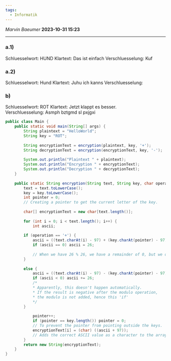 ```yaml
---
tags:
  - Informatik
---
```

*Marvin Baeumer* **2023-10-31 15:23**

---
### a.1)
Schluesselwort: HUND
Klartext: Das ist einfach
Verschluesselung: Kuf 
### a.2)
Schluesselwort: Hund
Klartext: Juhu ich kanns
Verschluesselung: 
### b)
Schluesselwort: ROT
Klartext: Jetzt klappt es besser.  
Verschluesselung: Asmph bztgmd sl pxjgxi

```java
public class Main {  
	public static void main(String[] args) {  
		String plaintext = "HelloWorld";  
		String key = "ROT";  
  
		String encryptionText = encryption(plaintext, key, '+');  
		String decryptionText = encryption(encryptionText, key, '-');  
  
		System.out.println("Plaintext " + plaintext);  
		System.out.println("Encryption " + encryptionText);  
		System.out.println("Decryption " + decryptionText);  
	}  
  
	public static String encryption(String text, String key, char operation) {  
		text = text.toLowerCase();  
		key = key.toLowerCase();  
		int pointer = 0;  
		// Creating a pointer to get the current letter of the key.  
  
		char[] encryptionText = new char[text.length()];  
  
		for (int i = 0; i < text.length(); i++) {  
			int ascii;  
  
		if (operation == '+') {  
			ascii = ((text.charAt(i) - 97) + (key.charAt(pointer) - 97)) % 26;  
			if (ascii == 0) ascii = 26;  
		
			// When we have 26 % 26, we have a remainder of 0, but we only need the 26 since this is a 'z'.  
		} 
	 
		else {  
			ascii = ((text.charAt(i) - 97) - (key.charAt(pointer) - 97)) % 26;  
			if (ascii < 0) ascii += 26;  
			/*  
			* Apparently, this doesn't happen automatically.  
			* If the result is negative after the modulo operation,  
			* the modulo is not added, hence this 'if'  
			*/  
		}  
  
			pointer++;  
			if (pointer == key.length()) pointer = 0; 
			// To prevent the pointer from pointing outside the keys.  
			encryptionText[i] = (char) ((ascii + 97)); 
			// Adds the correct ASCII value as a character to the array.  
		}  
		return new String(encryptionText);  
	}  
}
```